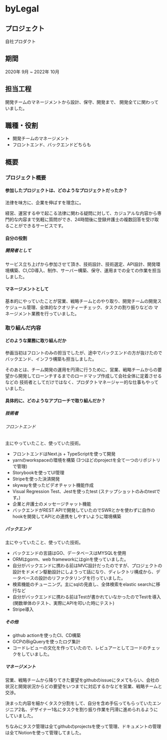 # byLegal

## プロジェクト

自社プロダクト

## 期間

2020年 9月 ~ 2022年 10月

## 担当工程

開発チームのマネージメントから設計、保守、開発まで、
開発全てに関わっていました。

## 職種・役割

- 開発チームのマネージメント
- フロントエンド、バックエンドどちらも

## 概要

### プロジェクト概要

#### 参加したプロジェクトは、どのようなプロジェクトだったか？

法律を味方に、企業を伸ばすを理念に。

経営、運営する中で起こる法律に関わる疑問に対して、カジュアルな内容から専門的な内容まで気軽に質問ができ、24時間後に登録弁護士の複数回答を受け取ることができるサービスです。

#### 自分の役割

##### 開発者として

サービス立ち上げから参加させて頂き、技術設計、技術選定、API設計、開発環境構築、CI,CD導入、制作、サーバー構築、保守、運用までの全ての作業を担当しました。

#### マネージメントとして

基本的にやっていたことが営業、戦略チームとのやり取り、開発チームの開発スケジュール管理、全体的なクオリティーチェック、タスクの割り振りなどの
マネージメント業務を行っていました。

### 取り組んだ内容

#### どのような業務に取り組んだか

参画当初はフロントのみの担当でしたが、途中でバックエンドの方が抜けたのでバックエンド、インフラ構築も担当しました。

そのあとは、チーム開発の運用を円滑に行うために、営業、戦略チームからの要望から開発してローンチするまでのロードマップ作成して会社全体に定着させるなどの
技術者としてだけではなく、プロダクトマネージャー的な仕事もやっていました。

#### 具体的に、どのようなアプローチで取り組んだか？

##### 技術者

###### フロントエンド

主にやっていたこと、使っていた技術。

- フロントエンドはNext.js + TypeScriptを使って開発
- yarnのworkspaceの環境を構築 (3つほどのprojectを全て一つのリポジトリで管理)
- Storybookを使ってUI管理
- Stripeを使った決済開発
- skywayを使ったビデオチャット機能作成
- Visual Regression Test、Jestを使ったtest (スナップショットのみのtestです。)
- 企業と弁護士のメッセージチャット機能
- バックエンドがREST APIで開発していたのでSWRとかを使わずに自作のhookを開発してAPIとの連携をしやすいように環境構築

##### バックエンド

主にやっていたこと、使っていた技術。

- バックエンドの言語はGO、データベースはMYSQLを使用
- ORMはgorm、web frameworkにはginを使っていました。
- 自分がバックエンドに携わる前はMVC設計だったのですが、プロジェクトの設計をドメイン駆動設計にしようって話になり、ディレクトリ構成から、データベースの設計のリファクタリングを行っていました。
- 検索機能のチューニング。主にsqlの見直し、全体検索をelastic searchに移行など
- 自分がバックエンドに携わる前はTestが書かれていなかったのでTestを導入 (関数単体のテスト、実際にAPIを叩いた時にテスト)
- Stripe導入

##### その他

- github actionを使ったCI、CD構築
- GCPのBigQueryを使ったログ集計
- コードレビューの文化を作っていたので、レビュアーとしてコードのチェックをしていました。

##### マネージメント

営業、戦略チームから降りてきた要望をgithubのissueにタメてもらい、会社の状況と開発状況からどの要望をいつまでに対応するかなどを営業、戦略チームと交渉。

決まった内容を細かくタスク分割をして、自分を含め手伝ってもらっていたエンジニア2名、デザイナー1名にタスクを割り振り作業を円滑に進められるように
していました。

ちなみにタスク管理は全てgithubのprojectsを使って管理、ドキュメントの管理は全てNotionを使って管理してました。
